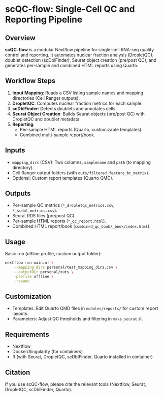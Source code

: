 # scQC-flow: Single-Cell QC and Reporting Pipeline

## Overview

**scQC-flow** is a modular Nextflow pipeline for single-cell RNA-seq quality control and reporting. It automates nuclear fraction analysis (DropletQC), doublet detection (scDblFinder), Seurat object creation (pre/post QC), and generates per-sample and combined HTML reports using Quarto.

## Workflow Steps

1. **Input Mapping**: Reads a CSV listing sample names and mapping directories (Cell Ranger outputs).
2. **DropletQC**: Computes nuclear fraction metrics for each sample.
3. **scDblFinder**: Detects doublets and annotates cells.
4. **Seurat Object Creation**: Builds Seurat objects (pre/post QC) with DropletQC and doublet metadata.
5. **Reporting**:
	 - Per-sample HTML reports (Quarto, customizable templates).
	 - Combined multi-sample report/book.

## Inputs

- `mapping_dirs` (CSV): Two columns, `samplename` and `path` (to mapping directory).
- Cell Ranger output folders (with `outs/filtered_feature_bc_matrix`).
- Optional: Custom report templates (Quarto QMD).

## Outputs

- Per-sample QC metrics (`*_dropletqc_metrics.csv`, `*_scdbl_metrics.csv`).
- Seurat RDS files (pre/post QC).
- Per-sample HTML reports (`*_qc_report.html`).
- Combined HTML report/book (`combined_qc_book/_book/index.html`).

## Usage

Basic run (offline profile, custom output folder):

```bash
nextflow run main.nf \
	--mapping_dirs personal/test_mapping_dirs.csv \
	--outputDir personal/outs \
	-profile offline \
	-resume
```

## Customization

- Templates: Edit Quarto QMD files in `modules/reports/` for custom report layouts.
- Parameters: Adjust QC thresholds and filtering in `make_seurat.R`.

## Requirements

- Nextflow
- Docker/Singularity (for containers)
- R (with Seurat, DropletQC, scDblFinder, Quarto installed in container)

## Citation

If you use scQC-flow, please cite the relevant tools (Nextflow, Seurat, DropletQC, scDblFinder, Quarto).

